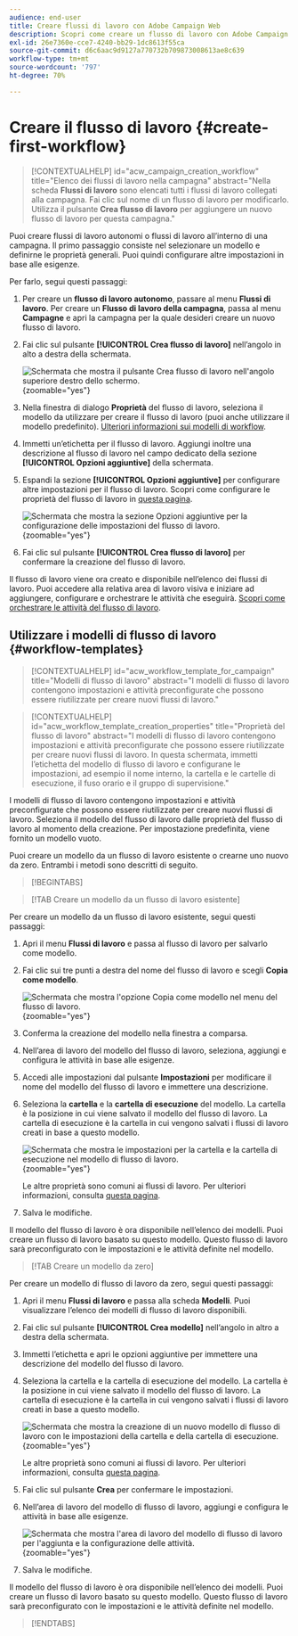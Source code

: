 ```yaml
---
audience: end-user
title: Creare flussi di lavoro con Adobe Campaign Web
description: Scopri come creare un flusso di lavoro con Adobe Campaign Web
exl-id: 26e7360e-cce7-4240-bb29-1dc8613f55ca
source-git-commit: d6c6aac9d9127a770732b709873008613ae8c639
workflow-type: tm+mt
source-wordcount: '797'
ht-degree: 70%

---
```


# Creare il flusso di lavoro {#create-first-workflow}

>[!CONTEXTUALHELP]
>id="acw_campaign_creation_workflow"
>title="Elenco dei flussi di lavoro nella campagna"
>abstract="Nella scheda **Flussi di lavoro** sono elencati tutti i flussi di lavoro collegati alla campagna. Fai clic sul nome di un flusso di lavoro per modificarlo. Utilizza il pulsante **Crea flusso di lavoro** per aggiungere un nuovo flusso di lavoro per questa campagna."

Puoi creare flussi di lavoro autonomi o flussi di lavoro all’interno di una campagna. Il primo passaggio consiste nel selezionare un modello e definirne le proprietà generali. Puoi quindi configurare altre impostazioni in base alle esigenze.

Per farlo, segui questi passaggi:

1. Per creare un **flusso di lavoro autonomo**, passare al menu **Flussi di lavoro**. Per creare un **Flusso di lavoro della campagna**, passa al menu **Campagne** e apri la campagna per la quale desideri creare un nuovo flusso di lavoro.

1. Fai clic sul pulsante **[!UICONTROL Crea flusso di lavoro]** nell’angolo in alto a destra della schermata.

   ![Schermata che mostra il pulsante Crea flusso di lavoro nell&#39;angolo superiore destro dello schermo.](assets/workflow-create.png){zoomable="yes"}

1. Nella finestra di dialogo **Proprietà** del flusso di lavoro, seleziona il modello da utilizzare per creare il flusso di lavoro (puoi anche utilizzare il modello predefinito). [Ulteriori informazioni sui modelli di workflow](#workflow-templates).

1. Immetti un’etichetta per il flusso di lavoro. Aggiungi inoltre una descrizione al flusso di lavoro nel campo dedicato della sezione **[!UICONTROL Opzioni aggiuntive]** della schermata.

1. Espandi la sezione **[!UICONTROL Opzioni aggiuntive]** per configurare altre impostazioni per il flusso di lavoro. Scopri come configurare le proprietà del flusso di lavoro in [questa pagina](workflow-settings.md#properties).

   ![Schermata che mostra la sezione Opzioni aggiuntive per la configurazione delle impostazioni del flusso di lavoro.](assets/workflow-additional-options.png){zoomable="yes"}

1. Fai clic sul pulsante **[!UICONTROL Crea flusso di lavoro]** per confermare la creazione del flusso di lavoro.

Il flusso di lavoro viene ora creato e disponibile nell’elenco dei flussi di lavoro. Puoi accedere alla relativa area di lavoro visiva e iniziare ad aggiungere, configurare e orchestrare le attività che eseguirà. [Scopri come orchestrare le attività del flusso di lavoro](orchestrate-activities.md).

## Utilizzare i modelli di flusso di lavoro {#workflow-templates}

>[!CONTEXTUALHELP]
>id="acw_workflow_template_for_campaign"
>title="Modelli di flusso di lavoro"
>abstract="I modelli di flusso di lavoro contengono impostazioni e attività preconfigurate che possono essere riutilizzate per creare nuovi flussi di lavoro."

>[!CONTEXTUALHELP]
>id="acw_workflow_template_creation_properties"
>title="Proprietà del flusso di lavoro"
>abstract="I modelli di flusso di lavoro contengono impostazioni e attività preconfigurate che possono essere riutilizzate per creare nuovi flussi di lavoro. In questa schermata, immetti l’etichetta del modello di flusso di lavoro e configurane le impostazioni, ad esempio il nome interno, la cartella e le cartelle di esecuzione, il fuso orario e il gruppo di supervisione."

I modelli di flusso di lavoro contengono impostazioni e attività preconfigurate che possono essere riutilizzate per creare nuovi flussi di lavoro. Seleziona il modello del flusso di lavoro dalle proprietà del flusso di lavoro al momento della creazione. Per impostazione predefinita, viene fornito un modello vuoto.

Puoi creare un modello da un flusso di lavoro esistente o crearne uno nuovo da zero. Entrambi i metodi sono descritti di seguito.

>[!BEGINTABS]

>[!TAB Creare un modello da un flusso di lavoro esistente]

Per creare un modello da un flusso di lavoro esistente, segui questi passaggi:

1. Apri il menu **Flussi di lavoro** e passa al flusso di lavoro per salvarlo come modello.
1. Fai clic sui tre punti a destra del nome del flusso di lavoro e scegli **Copia come modello**.

   ![Schermata che mostra l&#39;opzione Copia come modello nel menu del flusso di lavoro.](assets/wf-copy-as-template.png){zoomable="yes"}

1. Conferma la creazione del modello nella finestra a comparsa.
1. Nell’area di lavoro del modello del flusso di lavoro, seleziona, aggiungi e configura le attività in base alle esigenze.
1. Accedi alle impostazioni dal pulsante **Impostazioni** per modificare il nome del modello del flusso di lavoro e immettere una descrizione.
1. Seleziona la **cartella** e la **cartella di esecuzione** del modello. La cartella è la posizione in cui viene salvato il modello del flusso di lavoro. La cartella di esecuzione è la cartella in cui vengono salvati i flussi di lavoro creati in base a questo modello.

   ![Schermata che mostra le impostazioni per la cartella e la cartella di esecuzione nel modello di flusso di lavoro.](assets/wf-settings-template.png){zoomable="yes"}

   Le altre proprietà sono comuni ai flussi di lavoro. Per ulteriori informazioni, consulta [questa pagina](workflow-settings.md#properties).

1. Salva le modifiche.

Il modello del flusso di lavoro è ora disponibile nell’elenco dei modelli. Puoi creare un flusso di lavoro basato su questo modello. Questo flusso di lavoro sarà preconfigurato con le impostazioni e le attività definite nel modello.

>[!TAB Creare un modello da zero]

Per creare un modello di flusso di lavoro da zero, segui questi passaggi:

1. Apri il menu **Flussi di lavoro** e passa alla scheda **Modelli**. Puoi visualizzare l’elenco dei modelli di flusso di lavoro disponibili.
1. Fai clic sul pulsante **[!UICONTROL Crea modello]** nell’angolo in altro a destra della schermata.
1. Immetti l’etichetta e apri le opzioni aggiuntive per immettere una descrizione del modello del flusso di lavoro.
1. Seleziona la cartella e la cartella di esecuzione del modello. La cartella è la posizione in cui viene salvato il modello del flusso di lavoro. La cartella di esecuzione è la cartella in cui vengono salvati i flussi di lavoro creati in base a questo modello.

   ![Schermata che mostra la creazione di un nuovo modello di flusso di lavoro con le impostazioni della cartella e della cartella di esecuzione.](assets/new-wf-template.png){zoomable="yes"}

   Le altre proprietà sono comuni ai flussi di lavoro. Per ulteriori informazioni, consulta [questa pagina](workflow-settings.md#properties).

1. Fai clic sul pulsante **Crea** per confermare le impostazioni.
1. Nell’area di lavoro del modello di flusso di lavoro, aggiungi e configura le attività in base alle esigenze.

   ![Schermata che mostra l&#39;area di lavoro del modello di flusso di lavoro per l&#39;aggiunta e la configurazione delle attività.](assets/wf-template-activities.png){zoomable="yes"}

1. Salva le modifiche.

Il modello del flusso di lavoro è ora disponibile nell’elenco dei modelli. Puoi creare un flusso di lavoro basato su questo modello. Questo flusso di lavoro sarà preconfigurato con le impostazioni e le attività definite nel modello.

>[!ENDTABS]